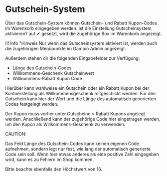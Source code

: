 # Gutschein-System 

Über das Gutschein-System können Gutschein- und Rabatt Kupon-Codes im Warenkorb eingegeben werden. Ist die Einstellung Gutscheinsystem aktivieren? auf ✔ gesetzt, wird die zugehörige Box im Warenkorb angezeigt.

!!! Info "Hinweis
	 Nur wenn das Gutscheinsystem aktiviert ist, werden auch die zugehörigen Menüpunkte im Gambio Admin angezeigt.

Außerdem stehen dir die folgenden Eingabefelder zur Verfügung:

-   Länge des Gutschein-Codes
-   Willkommens-Geschenk Gutscheinwert
-   Willkommens-Rabatt Kupon Code

Hierüber kann wahlweise ein Gutschein oder ein Rabatt Kupon bei der Kontoerstellung als Willkommensgeschenk mitgeschickt werden. Für den Gutschein kann hier der Wert und die Länge des automatisch generierten Codes festgelegt werden.

Der Kupon muss vorher unter Gutscheine \> Rabatt Kupons angelegt werden. Anschließend kann der zugehörige Code hier eingetragen werden, um den Kupon als Willkommens-Geschenk zu verwenden.

CAUTION:

Das Feld Länge des Gutschein-Codes kann keinen eigenen Code aufnehmen, sondern legt nur fest, wie lang der automatisch generierte Code sein soll. Wenn hier etwas anderes als eine positive Zahl eingegeben wird, kann es zu Fehlern im Shop kommen.

Bitte beachte ebenfalls den Höchstwert von 16.



